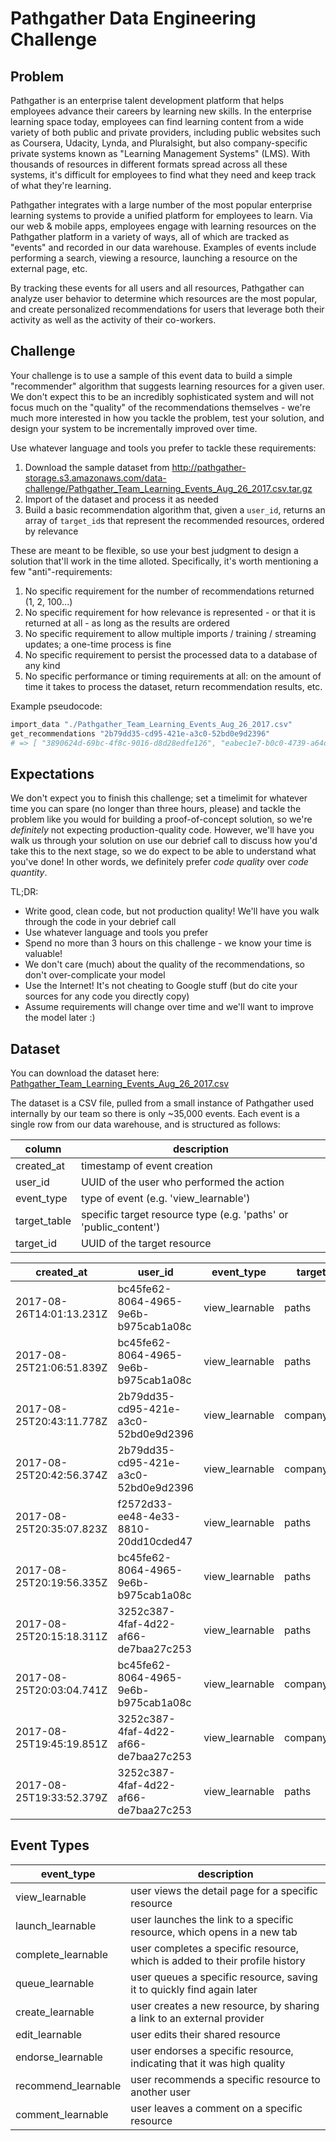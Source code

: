# Pathgather Data Engineering Challenge

## Problem
Pathgather is an enterprise talent development platform that helps employees advance their careers by learning new skills. In the enterprise learning space today, employees can find learning content from a wide variety of both public and private providers, including public websites such as Coursera, Udacity, Lynda, and Pluralsight, but also company-specific private systems known as "Learning Management Systems" (LMS). With thousands of resources in different formats spread across all these systems, it's difficult for employees to find what they need and keep track of what they're learning.

Pathgather integrates with a large number of the most popular enterprise learning systems to provide a unified platform for employees to learn. Via our web & mobile apps, employees engage with learning resources on the Pathgather platform in a variety of ways, all of which are tracked as "events" and recorded in our data warehouse. Examples of events include performing a search, viewing a resource, launching a resource on the external page, etc.

By tracking these events for all users and all resources, Pathgather can analyze user behavior to determine which resources are the most popular, and create personalized recommendations for users that leverage both their activity as well as the activity of their co-workers.

## Challenge
Your challenge is to use a sample of this event data to build a simple "recommender" algorithm that suggests learning resources for a given user. We don't expect this to be an incredibly sophisticated system and will not focus much on the "quality" of the recommendations themselves - we're much more interested in how you tackle the problem, test your solution, and design your system to be incrementally improved over time.

Use whatever language and tools you prefer to tackle these requirements:
1. Download the sample dataset from http://pathgather-storage.s3.amazonaws.com/data-challenge/Pathgather_Team_Learning_Events_Aug_26_2017.csv.tar.gz
2. Import of the dataset and process it as needed
3. Build a basic recommendation algorithm that, given a `user_id`, returns an array of `target_id`s that represent the recommended resources, ordered by relevance

These are meant to be flexible, so use your best judgment to design a solution that'll work in the time alloted. Specifically, it's worth mentioning a few "anti"-requirements:
1. No specific requirement for the number of recommendations returned (1, 2, 100...)
2. No specific requirement for how relevance is represented - or that it is returned at all - as long as the results are ordered
3. No specific requirement to allow multiple imports / training / streaming updates; a one-time process is fine
4. No specific requirement to persist the processed data to a database of any kind
5. No specific performance or timing requirements at all: on the amount of time it takes to process the dataset, return recommendation results, etc.

Example pseudocode:
```ruby
import_data "./Pathgather_Team_Learning_Events_Aug_26_2017.csv"
get_recommendations "2b79dd35-cd95-421e-a3c0-52bd0e9d2396"
# => [ "3890624d-69bc-4f8c-9016-d8d28edfe126", "eabec1e7-b0c0-4739-a64d-8c1bb5f82c7b", "c23db441-1be7-4772-8faa-9392741bf95a" ]
```

## Expectations
We don't expect you to finish this challenge; set a timelimit for whatever time you can spare (no longer than three hours, please) and tackle the problem like you would for building a proof-of-concept solution, so we're *definitely* not expecting production-quality code. However, we'll have you walk us through your solution on use our debrief call to discuss how you'd take this to the next stage, so we do expect to be able to understand what you've done! In other words, we definitely prefer *code quality* over *code quantity*.

TL;DR:
* Write good, clean code, but not production quality! We'll have you walk through the code in your debrief call
* Use whatever language and tools you prefer
* Spend no more than 3 hours on this challenge - we know your time is valuable!
* We don't care (much) about the quality of the recommendations, so don't over-complicate your model
* Use the Internet! It's not cheating to Google stuff (but do cite your sources for any code you directly copy)
* Assume requirements will change over time and we'll want to improve the model later :)

## Dataset
You can download the dataset here: [Pathgather_Team_Learning_Events_Aug_26_2017.csv](http://pathgather-storage.s3.amazonaws.com/data-challenge/Pathgather_Team_Learning_Events_Aug_26_2017.csv.tar.gz)

The dataset is a CSV file, pulled from a small instance of Pathgather used internally by our team so
there is only ~35,000 events. Each event is a single row from our data warehouse, and is structured
as follows:

column|description
-|-
created_at|timestamp of event creation
user_id|UUID of the user who performed the action
event_type|type of event (e.g. 'view_learnable')
target_table|specific target resource type (e.g. 'paths' or 'public_content')
target_id|UUID of the target resource

created_at|user_id|event_type|target_table|target_id
-|-|-|-|-
2017-08-26T14:01:13.231Z|bc45fe62-8064-4965-9e6b-b975cab1a08c|view_learnable|paths|31ae894c-f13a-48eb-ad33-cdd7f539b555
2017-08-25T21:06:51.839Z|bc45fe62-8064-4965-9e6b-b975cab1a08c|view_learnable|paths|31ae894c-f13a-48eb-ad33-cdd7f539b555
2017-08-25T20:43:11.778Z|2b79dd35-cd95-421e-a3c0-52bd0e9d2396|view_learnable|company_content|3bb3f861-7c49-4d1f-a430-3b0bb1463b1f
2017-08-25T20:42:56.374Z|2b79dd35-cd95-421e-a3c0-52bd0e9d2396|view_learnable|company_content|3bb3f861-7c49-4d1f-a430-3b0bb1463b1f
2017-08-25T20:35:07.823Z|f2572d33-ee48-4e33-8810-20dd10cded47|view_learnable|paths|ecb40d70-4c4b-4c2c-913a-432daa85d372
2017-08-25T20:19:56.335Z|bc45fe62-8064-4965-9e6b-b975cab1a08c|view_learnable|paths|f3c8ad2f-20fc-4198-ba30-824db8d6bb2d
2017-08-25T20:15:18.311Z|3252c387-4faf-4d22-af66-de7baa27c253|view_learnable|paths|f130b78e-a302-43fb-9560-b36d33dae9de
2017-08-25T20:03:04.741Z|bc45fe62-8064-4965-9e6b-b975cab1a08c|view_learnable|company_content|4b32e642-02c2-4021-85eb-df2e9bb32954
2017-08-25T19:45:19.851Z|3252c387-4faf-4d22-af66-de7baa27c253|view_learnable|company_content|2b311e7f-6e0c-4f7a-ab70-72a5a54392aa
2017-08-25T19:33:52.379Z|3252c387-4faf-4d22-af66-de7baa27c253|view_learnable|paths|c64e8fad-3b19-41a5-b1f5-43d50ce28368

## Event Types
event_type | description
-|-
view_learnable | user views the detail page for a specific resource
launch_learnable | user launches the link to a specific resource, which opens in a new tab
complete_learnable | user completes a specific resource, which is added to their profile history
queue_learnable | user queues a specific resource, saving it to quickly find again later
create_learnable | user creates a new resource, by sharing a link to an external provider
edit_learnable | user edits their shared resource
endorse_learnable | user endorses a specific resource, indicating that it was high quality
recommend_learnable | user recommends a specific resource to another user
comment_learnable | user leaves a comment on a specific resource
